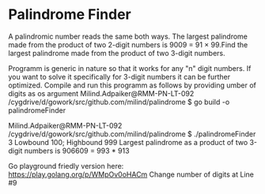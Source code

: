 # Palindrome Finder

A palindromic number reads the same both ways. The largest palindrome made from the product of two 2-digit numbers is 9009 = 91 × 99.Find the largest palindrome made from the product of two 3-digit numbers.

Programm is generic in nature so that it works for any "n" digit numbers. If you want to solve it specifically for 3-digit numbers it can be further optimized. 
Compile and run this programm as follows by providing umber of digits as os argument
  Milind.Adpaiker@RMM-PN-LT-092 /cygdrive/d/gowork/src/github.com/milind/palindrome
  $ go build -o palindromeFinder

  Milind.Adpaiker@RMM-PN-LT-092 /cygdrive/d/gowork/src/github.com/milind/palindrome
  $ ./palindromeFinder 3
  Lowbound 100; Highbound 999
  Largest palindrome as a product of two 3-digit numbers is 906609 = 993 * 913

Go playground friedly version here: https://play.golang.org/p/WMpOv0oHACm Change number of digits at Line #9
